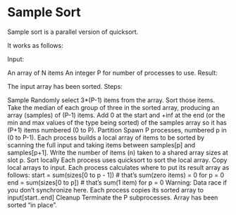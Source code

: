 # Sample Sort
Sample sort is a parallel version of quicksort.

It works as follows:

Input:

An array of N items
An integer P for number of processes to use.
Result:

The input array has been sorted.
Steps:

Sample
Randomly select 3*(P-1) items from the array.
Sort those items.
Take the median of each group of three in the sorted array, producing an array (samples) of (P-1) items.
Add 0 at the start and +inf at the end (or the min and max values of the type being sorted) of the samples array so it has (P+1) items numbered (0 to P).
Partition
Spawn P processes, numbered p in (0 to P-1).
Each process builds a local array of items to be sorted by scanning the full input and taking items between samples[p] and samples[p+1].
Write the number of items (n) taken to a shared array sizes at slot p.
Sort locally
Each process uses quicksort to sort the local array.
Copy local arrays to input.
Each process calculates where to put its result array as follows:
start = sum(sizes[0 to p - 1]) # that’s sum(zero items) = 0 for p = 0
end = sum(sizes[0 to p]) # that’s sum(1 item) for p = 0
Warning: Data race if you don’t synchronize here.
Each process copies its sorted array to input[start..end]
Cleanup
Terminate the P subprocesses. Array has been sorted “in place”.
